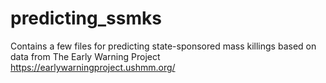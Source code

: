 # predicting_ssmks
Contains a few files for predicting state-sponsored mass killings based on data from The Early Warning Project https://earlywarningproject.ushmm.org/
